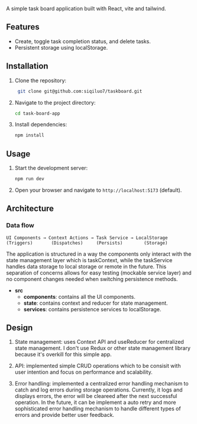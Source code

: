 A simple task board application built with React, vite and tailwind.

## Features

- Create, toggle task completion status, and delete tasks.
- Persistent storage using localStorage.

## Installation

1. Clone the repository:

   ```bash
    git clone git@github.com:siqiluo7/taskboard.git
   ```

2. Navigate to the project directory:
   ```bash
   cd task-board-app
   ```
3. Install dependencies:
   ```bash
   npm install
   ```

## Usage

1. Start the development server:
   ```bash
   npm run dev
   ```
2. Open your browser and navigate to `http://localhost:5173` (default).

## Architecture

### Data flow

```mermaid
UI Components → Context Actions → Task Service → LocalStorage
(Triggers)       (Dispatches)     (Persists)        (Storage)
```

The application is structured in a way the components only interact with the state management layer which is taskContext, while the taskService handles data storage to local storage or remote in the future. This separation of concerns allows for easy testing (mockable service layer) and no component changes needed when switching persistence methods.

- **src**
  - **components**: contains all the UI components.
  - **state**: contains context and reducer for state management.
  - **services**: contains persistence services to localStorage.

## Design

1. State management: uses Context API and useReducer for centralized state management. I don't use Redux or other state management library because it's overkill for this simple app.

2. API: implemented simple CRUD operations which to be consisit with user intention and focus on performance and scalability.

3. Error handling: implemented a centralized error handling mechanism to catch and log errors during storage operations. Currently, it logs and displays errors, the error will be cleareed after the next successful operation. In the future, it can be implement a auto retry and more sophisticated error handling mechanism to handle different types of errors and provide better user feedback.
